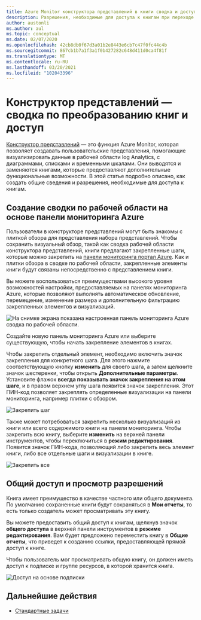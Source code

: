 ```yaml
---
title: Azure Monitor конструктора представлений в книги сводка и доступ к преобразованию
description: Разрешения, необходимые для доступа к книгам при переходе из представлений в Azure Monitor.
author: austonli
ms.author: aul
ms.topic: conceptual
ms.date: 02/07/2020
ms.openlocfilehash: 42cb8db0f67d3a01b2e8443e6cb7c47f0fc44c4b
ms.sourcegitcommit: 867cb1b7a1f3a1f0b427282c648d411d0ca4f81f
ms.translationtype: MT
ms.contentlocale: ru-RU
ms.lasthandoff: 03/20/2021
ms.locfileid: "102043396"
---
```

# <a name="view-designer-to-workbooks-conversion-summary-and-access"></a>Конструктор представлений — сводка по преобразованию книг и доступ
[Конструктор представлений](view-designer.md) — это функция Azure Monitor, которая позволяет создавать пользовательские представления, помогающие визуализировать данные в рабочей области log Analytics, с диаграммами, списками и временными шкалами. Они выводятся и заменяются книгами, которые предоставляют дополнительные функциональные возможности. В этой статье подробно описано, как создать общие сведения и разрешения, необходимые для доступа к книгам.

## <a name="creating-your-workspace-summary-from-azure-dashboard"></a>Создание сводки по рабочей области на основе панели мониторинга Azure
Пользователи в конструкторе представлений могут быть знакомы с плиткой обзора для представления набора представлений. Чтобы сохранить визуальный обзор, такой как сводка рабочей области конструктора представлений, книги предлагают закрепленные шаги, которые можно закрепить на [панели мониторинга портал Azure](../../azure-portal/azure-portal-dashboards.md). Как и плитки обзора в сводке по рабочей области, закрепленные элементы книги будут связаны непосредственно с представлением книги.

Вы можете воспользоваться преимуществами высокого уровня возможностей настройки, предоставляемых на панелях мониторинга Azure, которые позволяют выполнять автоматическое обновление, перемещение, изменение размера и дополнительную фильтрацию закрепленных элементов и визуализаций. 

![На снимке экрана показана настроенная панель мониторинга Azure сводка по рабочей области.](media/view-designer-conversion-access/dashboard.png)

Создайте новую панель мониторинга Azure или выберите существующую, чтобы начать закрепление элементов в книгах.

Чтобы закрепить отдельный элемент, необходимо включить значок закрепления для конкретного шага. Для этого нажмите соответствующую кнопку **изменить** для своего шага, а затем щелкните значок шестеренки, чтобы открыть **Дополнительные параметры**. Установите флажок **всегда показывать значок закрепления на этом шаге**, и в правом верхнем углу шага появится значок закрепления. Этот ПИН-код позволяет закреплять определенные визуализации на панели мониторинга, например плитки с обзором.

![Закрепить шаг](media/view-designer-conversion-access/pin-step.png)


Также может потребоваться закрепить несколько визуализаций из книги или всего содержимого книги на панели мониторинга. Чтобы закрепить всю книгу, выберите **изменить** на верхней панели инструментов, чтобы переключиться в **режим редактирования**. Появится значок ПИН-кода, позволяющий либо закрепить весь элемент книги, либо все отдельные шаги и визуализации в книге.

![Закрепить все](media/view-designer-conversion-access/pin-all.png)



## <a name="sharing-and-viewing-permissions"></a>Общий доступ и просмотр разрешений 
Книга имеет преимущество в качестве частного или общего документа. По умолчанию сохраненные книги будут сохраняться в **Мои отчеты**, то есть только создатель может просматривать эту книгу.

Вы можете предоставить общий доступ к книгам, щелкнув значок **общего доступа** в верхней панели инструментов в **режиме редактирования**. Вам будет предложено переместить книгу в **Общие отчеты**, что приведет к созданию ссылки, предоставляющей прямой доступ к книге.

Чтобы пользователь мог просматривать общую книгу, он должен иметь доступ к подписке и группе ресурсов, в которой хранится книга.

![Доступ на основе подписки](media/view-designer-conversion-access/subscription-access.png)

## <a name="next-steps"></a>Дальнейшие действия

- [Стандартные задачи](view-designer-conversion-tasks.md)